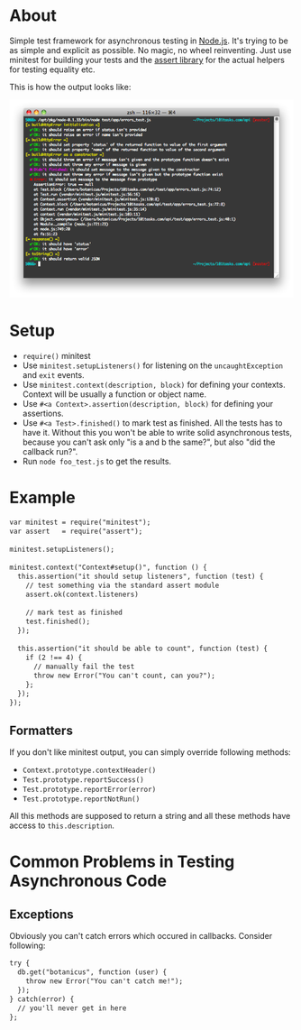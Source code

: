 # About

Simple test framework for asynchronous testing in [Node.js](http://nodejs.org/). It's trying to be as simple and explicit as possible. No magic, no wheel reinventing. Just use minitest for building your tests and the [assert library](http://nodejs.org/api.html#assert-212) for the actual helpers for testing equality etc.

This is how the output looks like:

![Minitest.js output](http://github.com/botanicus/minitest.js/raw/master/minitest.png)

# Setup

* `require()` minitest
* Use `minitest.setupListeners()` for listening on the `uncaughtException` and `exit` events.
* Use `minitest.context(description, block)` for defining your contexts. Context will be usually a function or object name.
* Use `#<a Context>.assertion(description, block)` for defining your assertions.
* Use `#<a Test>.finished()` to mark test as finished. All the tests has to have it. Without this you won't be able to write solid asynchronous tests, because you can't ask only "is a and b the same?", but also "did the callback run?".
* Run `node foo_test.js` to get the results.

# Example

    var minitest = require("minitest");
    var assert   = require("assert");

    minitest.setupListeners();
  
    minitest.context("Context#setup()", function () {
      this.assertion("it should setup listeners", function (test) {
        // test something via the standard assert module
        assert.ok(context.listeners)

        // mark test as finished
        test.finished();
      });

      this.assertion("it should be able to count", function (test) {
        if (2 !== 4) {
          // manually fail the test
          throw new Error("You can't count, can you?");
        };
      });
    });

## Formatters

If you don't like minitest output, you can simply override following methods:

* `Context.prototype.contextHeader()`
* `Test.prototype.reportSuccess()`
* `Test.prototype.reportError(error)`
* `Test.prototype.reportNotRun()`

All this methods are supposed to return a string and all these methods have access to `this.description`.

# Common Problems in Testing Asynchronous Code

## Exceptions

Obviously you can't catch errors which occured in callbacks. Consider following:

    try {
      db.get("botanicus", function (user) {
        throw new Error("You can't catch me!");
      });
    } catch(error) {
      // you'll never get in here
    };
